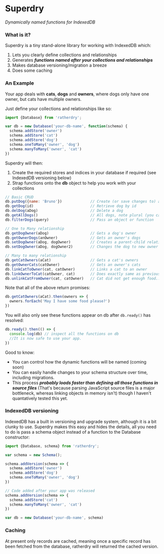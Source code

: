 # Superdry

*Dynamically named functions for IndexedDB*

### What is it?

Superdry is a tiny stand-alone library for working with IndexedDB which:

1. Lets you clearly define collections and relationships
2. Generates ***functions named after your collections and relationships***
3. Makes database versioning/migration a breeze
4. Does some caching

### An Example

Your app deals with **cats**, **dogs** and **owners**, where dogs only have one owner, but cats have multiple owners. 

Just define your collections and relationships like so:

```javascript
import {Database} from 'ratherdry';

var db = new Database('your-db-name', function(schema) {  
  schema.addStore('owner')
  schema.addStore('cat')
  schema.addStore('dog')
  schema.oneToMany('owner', 'dog')
  schema.manyToMany('owner', 'cat')
})
```

Superdry will then:

1. Create the required stores and indices in your database if required (see IndexedDB versioning below)
2. Strap functions onto the **db** object to help you work with your collections

```javascript
// Basic CRUD
db.putDog({name: 'Bruno'})             // Create (or save changes to) a dog
db.getDog(id)                          // Retrieve dog by id
db.delDog(aDog)                        // Delete a dog
db.getAllDogs()                        // All dogs, note plural (you can change this)
db.filterDogs(query)                   // Pass an object or function

// One to Many relationship
db.getDogOwner(aDog)                   // Gets a dog's owner
db.getOwnerDogs(anOwner)               // Gets an owner's dogs
db.setDogOwner(aDog, dogOwner)         // Creates a parent-child relationship
db.setDogOwner(aDog, dogOwner2)        // Changes the dog to new owner

// Many to many relationship
db.getCatOwners(aCat)                  // Gets a cat's owners
db.getOwnerCats(catOwner)              // Gets an owner's cats
db.linkCatToOwner(cat, catOwner)       // Links a cat to an owner
db.linkOwnerToCat(catOwner, cat)       // Does exactly same as previous line
db.unlinkCatFromOwner(cat, catOwner)   // Cat did not get enough food...
```

Note that all of the above return promises:

```javascript
db.getCatOwners(aCat).then(owners => {
  owners.forEach('May I have some food please?')
})
```

You will also only see these functions appear on db after `db.ready()` has resolved:

```javascript
db.ready().then(() => {
  console.log(db) // inspect all the functions on db
  //It is now safe to use your app.
})
```

Good to know:

* You can control how the dynamic functions will be named (coming soon)
* You can easily handle changes to your schema structure over time, including migrations.
* This process ***probably loads faster than defining all those functions in source files*** (That's because parsing JavaScript source files is a major bottleneck, whereas linking objects in memory isn't) though I haven't quantatively tested this yet.

### IndexedDB versioning

IndexedDB has a built in versioning and upgrade system, although it is a bit clunky to use. Superdry makes this easy and hides the details, all you need to do is pass a schema object instead of a function to the Database constructor:

```javascript
import {Database, schema} from 'ratherdry';

var schema = new Schema();

schema.addVersion(schema => {  
  schema.addStore('owner')
  schema.addStore('dog')
  schema.oneToMany('owner', 'dog')
})

// Code added after your app was released
schema.addVersion(schema => { 
  schema.addStore('cat')
  schema.manyToMany('owner', 'cat')
})

var db = new Database('your-db-name', schema)
```

### Caching

At present only records are cached, meaning once a specific record has been fetched from the database, ratherdry will returned the cached version.